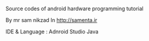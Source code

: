 Source codes of android hardware programming tutorial

By mr sam nikzad
In http://samenta.ir

IDE & Language : 
Adnroid Studio 
Java

